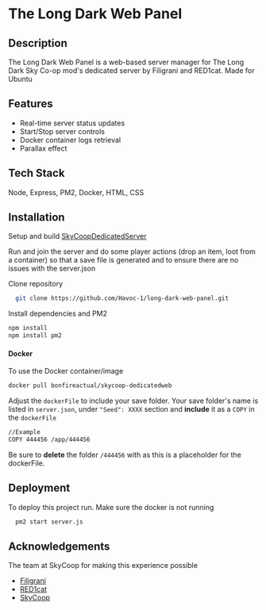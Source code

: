# The Long Dark Web Panel

## Description
The Long Dark Web Panel is a web-based server manager for The Long Dark Sky Co-op mod's dedicated server by Filigrani and RED1cat. Made for Ubuntu


## Features
- Real-time server status updates
- Start/Stop server controls
- Docker container logs retrieval
- Parallax effect

## Tech Stack

Node, Express, PM2, Docker, HTML, CSS
## Installation

Setup and build [SkyCoopDedicatedServer](https://github.com/RED1cat/SkyCoopDedicatedServer/)

Run and join the server and do some player actions (drop an item, loot from a container) so that a save file is generated and to ensure there are no issues with the server.json

Clone repository 

```bash
  git clone https://github.com/Havoc-1/long-dark-web-panel.git
```

Install dependencies and PM2
```bash
npm install
npm install pm2
```

#### Docker
To use the Docker container/image
```bash
docker pull bonfireactual/skycoop-dedicatedweb
```
Adjust the `dockerFile` to include your save folder. Your save folder's name is listed in `server.json`, under `"Seed": XXXX` section and **include** it as a `COPY` in the `dockerFile`

```bash
//Example
COPY 444456 /app/444456
```

Be sure to **delete** the folder `/444456` with as this is a placeholder for the dockerFile.
## Deployment

To deploy this project run. Make sure the docker is not running

```bash
  pm2 start server.js
```


## Acknowledgements
The team at SkyCoop for making this experience possible
 - [Filigrani](https://github.com/Filigrani)
 - [RED1cat](https://github.com/RED1cat)
 - [SkyCoop](https://github.com/RED1cat/SkyCoopInstaller)
